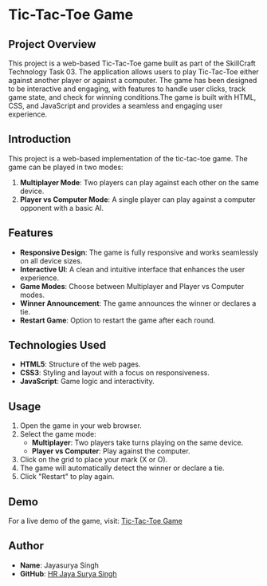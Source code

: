 # **Tic-Tac-Toe Game**

## Project Overview

This project is a web-based Tic-Tac-Toe game built as part of the SkillCraft Technology Task 03. The application allows users to play Tic-Tac-Toe either against another player or against a computer. The game has been designed to be interactive and engaging, with features to handle user clicks, track game state, and check for winning conditions.The game is built with HTML, CSS, and JavaScript and provides a seamless and engaging user experience.


## **Introduction**
This project is a web-based implementation of the tic-tac-toe game. The game can be played in two modes:
1. **Multiplayer Mode**: Two players can play against each other on the same device.
2. **Player vs Computer Mode**: A single player can play against a computer opponent with a basic AI.

## **Features**
- **Responsive Design**: The game is fully responsive and works seamlessly on all device sizes.
- **Interactive UI**: A clean and intuitive interface that enhances the user experience.
- **Game Modes**: Choose between Multiplayer and Player vs Computer modes.
- **Winner Announcement**: The game announces the winner or declares a tie.
- **Restart Game**: Option to restart the game after each round.

## **Technologies Used**
- **HTML5**: Structure of the web pages.
- **CSS3**: Styling and layout with a focus on responsiveness.
- **JavaScript**: Game logic and interactivity.

## **Usage**
1. Open the game in your web browser.
2. Select the game mode:
   - **Multiplayer**: Two players take turns playing on the same device.
   - **Player vs Computer**: Play against the computer.
3. Click on the grid to place your mark (X or O).
4. The game will automatically detect the winner or declare a tie.
5. Click "Restart" to play again.

## **Demo**
For a live demo of the game, visit: [Tic-Tac-Toe Game](https://hrjayasuryasingh9.github.io/SCT_WD_3/Task-3/index.html)

## **Author**
- **Name**: Jayasurya Singh
- **GitHub**: [HR Jaya Surya Singh](https://github.com/hrjayasuryasingh9)



